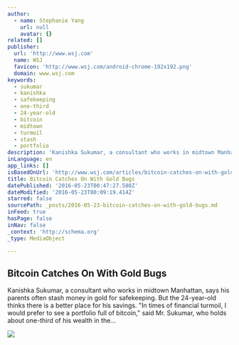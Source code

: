 ```yaml
---
author:
  - name: Stephanie Yang
    url: null
    avatar: {}
related: []
publisher:
  url: 'http://www.wsj.com'
  name: WSJ
  favicon: 'http://www.wsj.com/android-chrome-192x192.png'
  domain: www.wsj.com
keywords:
  - sukumar
  - kanishka
  - safekeeping
  - one-third
  - 24-year-old
  - bitcoin
  - midtown
  - turmoil
  - stash
  - portfolio
description: 'Kanishka Sukumar, a consultant who works in midtown Manhattan, says his parents often stash money in gold for safekeeping. But the 24-year-old thinks there is a better place for his savings. "In times of financial turmoil, I would prefer to see a portfolio full of bitcoin," said Mr. Sukumar, who holds about one-third of his wealth in the...'
inLanguage: en
app_links: []
isBasedOnUrl: 'http://www.wsj.com/articles/bitcoin-catches-on-with-gold-bugs-1463959897'
title: Bitcoin Catches On With Gold Bugs
datePublished: '2016-05-23T00:47:27.580Z'
dateModified: '2016-05-23T00:09:19.414Z'
starred: false
sourcePath: _posts/2016-05-23-bitcoin-catches-on-with-gold-bugs.md
inFeed: true
hasPage: false
inNav: false
_context: 'http://schema.org'
_type: MediaObject

---
```

<article style=""><h1>Bitcoin Catches On With Gold Bugs</h1><p>Kanishka Sukumar, a consultant who works in midtown Manhattan, says his parents often stash money in gold for safekeeping. But the 24-year-old thinks there is a better place for his savings. "In times of financial turmoil, I would prefer to see a portfolio full of bitcoin," said Mr. Sukumar, who holds about one-third of his wealth in the...</p><img src="https://si.wsj.net/public/resources/images/MI-CP774_BITCOI_G_20160522161633.jpg" /></article>